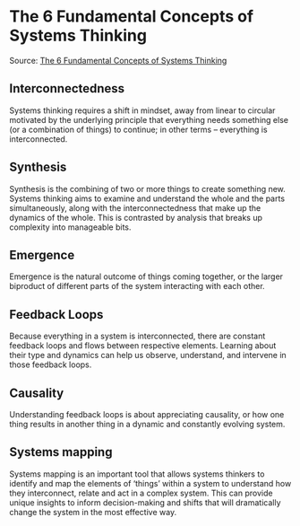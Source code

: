 # The 6 Fundamental Concepts of Systems Thinking
Source: [The 6 Fundamental Concepts of Systems Thinking](https://protection.interaction.org/article-tools-for-systems-thinkers-the-6-fundamental-concepts-of-systems-thinking/)

## Interconnectedness

Systems thinking requires a shift in mindset, away from linear to circular motivated by the underlying principle that everything needs something else (or a combination of things) to continue; in other terms – everything is interconnected.
## Synthesis

Synthesis is the combining of two or more things to create something new. Systems thinking aims to examine and understand the whole and the parts simultaneously, along with the interconnectedness that make up the dynamics of the whole. This is contrasted by analysis that breaks up complexity into manageable bits.

## Emergence

Emergence is the natural outcome of things coming together, or the larger biproduct of different parts of the system interacting with each other.

## Feedback Loops

Because everything in a system is interconnected, there are constant feedback loops and flows between respective elements. Learning about their type and dynamics can help us observe, understand, and intervene in those feedback loops.

## Causality

Understanding feedback loops is about appreciating causality, or how one thing results in another thing in a dynamic and constantly evolving system.

## Systems mapping

Systems mapping is an important tool that allows systems thinkers to identify and map the elements of ‘things’ within a system to understand how they interconnect, relate and act in a complex system. This can provide unique insights to inform decision-making and shifts that will dramatically change the system in the most effective way.